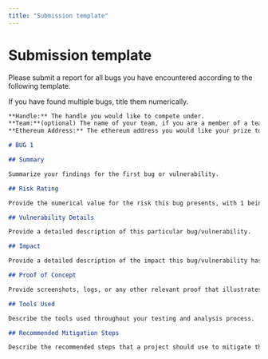 ```yaml
---
title: "Submission template"
---
```


# Submission template

Please submit a report for all bugs you have encountered according to the following template.

If you have found multiple bugs, title them numerically.

```markdown
**Handle:** The handle you would like to compete under.  
**Team:**(optional) The name of your team, if you are a member of a team.  
**Ethereum Address:** The ethereum address you would like your prize to go to (and retroactive token reward should c4 be tokenized later).

# BUG 1

## Summary

Summarize your findings for the first bug or vulnerability.

## Risk Rating

Provide the numerical value for the risk this bug presents, with 1 being low and 4 being critical.

## Vulnerability Details

Provide a detailed description of this particular bug/vulnerability.

## Impact

Provide a detailed description of the impact this bug/vulnerability has on the overall system under test.

## Proof of Concept

Provide screenshots, logs, or any other relevant proof that illustrates the concept of the bug/vulnerability you have identified.

## Tools Used

Describe the tools used throughout your testing and analysis process.

## Recommended Mitigation Steps

Describe the recommended steps that a project should use to mitigate the bugs or vulnerabilities you have identified.
```
